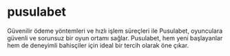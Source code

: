 # pusulabet
Güvenilir ödeme yöntemleri ve hızlı işlem süreçleri ile Pusulabet, oyunculara güvenli ve sorunsuz bir oyun ortamı sağlar. Pusulabet, hem yeni başlayanlar hem de deneyimli bahisçiler için ideal bir tercih olarak öne çıkar.
